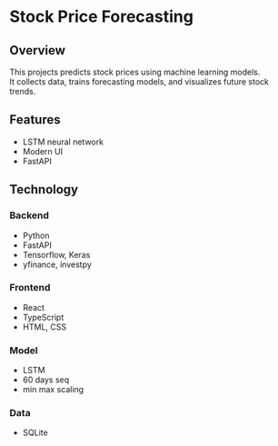 # Stock Price Forecasting

## Overview
This projects predicts stock prices using machine learning models.  
It collects data, trains forecasting models, and visualizes future stock trends.

## Features
- LSTM neural network
- Modern UI
- FastAPI

## Technology
### Backend
- Python
- FastAPI
- Tensorflow, Keras
- yfinance, investpy

### Frontend
- React
- TypeScript
- HTML, CSS

### Model
- LSTM
- 60 days seq
- min max scaling

### Data
- SQLite